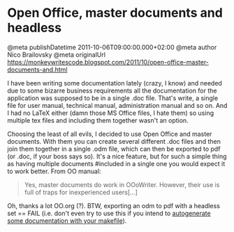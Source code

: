# Open Office, master documents and headless

@meta publishDatetime 2011-10-06T09:00:00.000+02:00
@meta author Nico Brailovsky
@meta originalUrl https://monkeywritescode.blogspot.com/2011/10/open-office-master-documents-and.html

I have been writing some documentation lately (crazy, I know) and needed due to some bizarre business requirements all the documentation for the application was supposed to be in a single .doc file. That's write, a single file for user manual, technical manual, administration manual and so on. And I had no LaTeX either (damn those MS Office files, I hate them) so using multiple tex files and including them together wasn't an option.

Choosing the least of all evils, I decided to use Open Office and master documents. With them you can create several different .doc files and then join them together in a single .odm file, which can then be exported to pdf (or .doc, if your boss says so). It's a nice feature, but for such a simple thing as having multiple documents #included in a single one you would expect it to work better. From OO manual:

> Yes, master documents do work in OOoWriter. However, their use is full of traps for inexperienced users[...]

Oh, thanks a lot OO.org (?). BTW, exporting an odm to pdf with a headless set == FAIL (i.e. don't even try to use this if you intend to [autogenerate some documentation with your makefile](/blog_md/2011/0913_Automagicdocumentconversionforyourmakefiles.md)).

